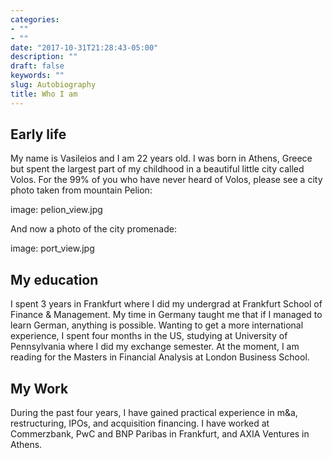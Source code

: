 ```yaml
---
categories:
- ""
- ""
date: "2017-10-31T21:28:43-05:00"
description: ""
draft: false
keywords: ""
slug: Autobiography
title: Who I am
---
```


## Early life

My name is Vasileios and I am 22 years old. I was born in Athens, Greece but spent the largest part of my childhood in a beautiful little city called Volos. For the 99% of you who have never heard of Volos, please see a city photo taken from mountain Pelion:

image: pelion_view.jpg

And now a photo of the city promenade:

image: port_view.jpg

## My education

I spent 3 years in Frankfurt where I did my undergrad at Frankfurt School of Finance & Management. My time in Germany taught me that if I managed to learn German, anything is possible. Wanting to get a more international experience, I spent four months in the US, studying at University of Pennsylvania where I did my exchange semester. At the moment, I am reading for the Masters in Financial Analysis at London Business School.

## My Work

During the past four years, I have gained practical experience in m&a, restructuring, IPOs, and acquisition financing. I have worked at Commerzbank, PwC and BNP Paribas in Frankfurt, and AXIA Ventures in Athens.